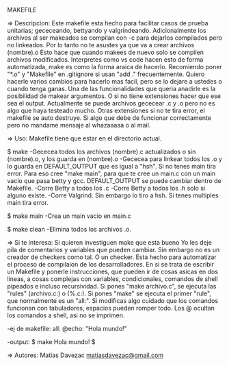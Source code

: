 MAKEFILE

=> Descripcion:
Este makefile esta hecho para facilitar casos de prueba unitarias; gececeando, bettyando y valgrindeando.
Adicionalmente los archivos al ser makeados se compilan con -c para dejarlos compilados pero no linkeados.
Por lo tanto no te asustes ya que va a crear archivos (nombre).o
Esto hace que cuando makees de nuevo solo se compilen archivos modificados.
Interpretes como vs code hacen esto de forma automatizada, make es como la forma araica de hacerlo.
Recomiendo poner "*.o" y "Makefile"  en .gitignore si usan "add ." frecuentemente.
Quiero hacerle varios cambios para hacerlo mas facil, pero se lo dejare a ustedes o cuando tenga ganas.
Una de las funcionalidades que queria anadirle es la posibilidad de makear argumentos.
O si no tiene extensiones hacer que ese sea el output.
Actualmente se puede archivos gececear .c y .o pero no es algo que haya testeado mucho.
Otras extensiones si no te tira error, el makefile se auto destruye.
Si algo que debe de funcionar correctamente pero no mandame mensaje al whazaaaaa o al mail.

=> Uso:
Makefile tiene que estar en el directorio actual.

$ make
-Gececea todos los archivos (nombre).c actualizados o sin (nombre).o, y los guarda en (nombre).o
-Gececea para linkear todos los .o y lo guarda en DEFAULT_OUTPUT que es igual a "hsh". Si no tenes main tira error.
Para eso cree "make main", para que te cree un main.c con un main vacio que pasa betty y gcc. DEFAULT_OUTPUT se
puede cambiar dentro de Makefile.
-Corre Betty a todos los .c
-Corre Betty a todos los .h solo si alguno existe.
-Corre Valgrind. Sin embargo lo tiro a hsh. Si tenes multiples main tira error.

$ make main
-Crea un main vacio en main.c

$ make clean
-Elimina todos los archivos .o.

=> Si te interesa:
Si quieren investiguen make que esta bueno
Yo les deje pila de comentarios y variables que pueden cambiar.
Sin embargo no es un creador de checkers como tal. O un checker.
Esta hecho para automatizar el proceso de compilaion de los desarrolladores.
En si se trata de escribir un Makefile y ponerle instrucciones, que pueden ir de cosas asicas en dos lineas,
a cosas complejas con variables, condicionales, comandos de shell pipeados e incluso recursividad.
Si pones "make archivo.c", se ejecuta las "rules" (archivo.c:) o (%.c:).
Si pones "make" se ejecuta el primer "rule", que normalmente es un "all:".
Si modificas algo cuidado que los comandos funcionan con tabuladores, espacios pueden romper todo.
Los @ ocultan los comandos a shell, asi no se imprimen.

-ej de makefile:
all:
	@echo: "Hola mundo!"

-output:
$ make
Hola mundo!
$       

=> Autores:
Matias Davezac <matiasdavezac@gmail.com>


